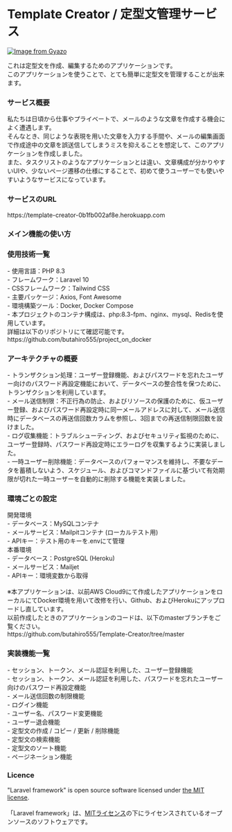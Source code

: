 <h1>Template&nbsp;Creator / 定型文管理サービス</h1>

<a href="https://gyazo.com/68b0398f3b4ff2851b50b6b283326d3f">
  <img src="https://i.gyazo.com/68b0398f3b4ff2851b50b6b283326d3f.png" alt="Image from Gyazo">
</a>

これは定型文を作成、編集するためのアプリケーションです。
<br>
このアプリケーションを使うことで、とても簡単に定型文を管理することが出来ます。

<h3>サービス概要</h3>
私たちは日頃から仕事やプライベートで、メールのような文章を作成する機会によく遭遇します。
<br>
そんなとき、同じような表現を用いた文章を入力する手間や、メールの編集画面で作成途中の文章を誤送信してしまうミスを抑えることを想定して、このアプリケーションを作成しました。
<br>
また、タスクリストのようなアプリケーションとは違い、文章構成が分かりやすいUIや、少ないページ遷移の仕様にすることで、初めて使うユーザーでも使いやすいようなサービスになっています。

<h3>サービスのURL</h3>
https://template-creator-0b1fb002af8e.herokuapp.com

<h3>メイン機能の使い方</h3>


<h3>使用技術一覧</h3>
- 使用言語：PHP 8.3
<br>
- フレームワーク：Laravel 10
<br>
- CSSフレームワーク：Tailwind CSS
<br>
- 主要パッケージ：Axios, Font Awesome
<br>
- 環境構築ツール：Docker, Docker Compose
<br>
- 本プロジェクトのコンテナ構成は、php:8.3-fpm、nginx、mysql、Redisを使用しています。
<br>
詳細は以下のリポジトリにて確認可能です。
<br>
https://github.com/butahiro555/project_on_docker

<h3>アーキテクチャの概要</h3>
- トランザクション処理：ユーザー登録機能、およびパスワードを忘れたユーザー向けのパスワード再設定機能において、データベースの整合性を保つために、トランザクションを利用しています。
<br>
- メール送信制限：不正行為の防止、およびリソースの保護のために、仮ユーザー登録、およびパスワード再設定時に同一メールアドレスに対して、メール送信時にデータベースの再送信回数カラムを参照し、3回までの再送信制限回数を設けました。
<br>
- ログ収集機能：トラブルシューティング、およびセキュリティ監視のために、ユーザー登録時、パスワード再設定時にエラーログを収集するように実装しました。
<br>
- 一時ユーザー削除機能：データベースのパフォーマンスを維持し、不要なデータを蓄積しないよう、スケジュール、およびコマンドファイルに基づいて有効期限が切れた一時ユーザーを自動的に削除する機能を実装しました。
<h3>環境ごとの設定</h3>
開発環境
<br>
- データベース：MySQLコンテナ
<br>
- メールサービス：Mailpitコンテナ (ローカルテスト用)
<br>
- APIキー：テスト用のキーを.envにて管理
<br>
本番環境
<br>
- データベース：PostgreSQL (Heroku)
<br>
- メールサービス：Mailjet
<br>
- APIキー：環境変数から取得
<br>
<br>
※本アプリケーションは、以前AWS Cloud9にて作成したアプリケーションをローカルにてDocker環境を用いて改修を行い、Github、およびHerokuにアップロードし直しています。
<br>
以前作成したときのアプリケーションのコードは、以下のmasterブランチをご覧ください。
<br>
https://github.com/butahiro555/Template-Creator/tree/master

<h3>実装機能一覧</h3>
- セッション、トークン、メール認証を利用した、ユーザー登録機能
<br>
- セッション、トークン、メール認証を利用した、パスワードを忘れたユーザー向けのパスワード再設定機能
<br>
- メール送信回数の制限機能
<br>
- ログイン機能
<br>
- ユーザー名、パスワード変更機能
<br>
- ユーザー退会機能
<br>
- 定型文の作成 / コピー / 更新 / 削除機能
<br>
- 定型文の検索機能
<br>
- 定型文のソート機能
<br>
- ページネーション機能
<br>
<h3>Licence</h3>
"Laravel framework" is open source software licensed under <a href="https://en.wikipedia.org/wiki/MIT_License">the MIT license</a>.
<br>
<br>
「Laravel framework」は、<a href="https://en.wikipedia.org/wiki/MIT_License">MITライセンス</a>の下にライセンスされているオープンソースのソフトウェアです。
